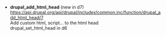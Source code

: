 * **drupal_add_html_head**  (new in d7)   
https://api.drupal.org/api/drupal/includes!common.inc/function/drupal_add_html_head/7   
Add custom html, script... to the html head    
drupal_set_html_head in d6

